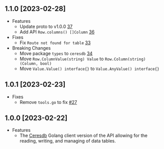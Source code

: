 ## 1.1.0 [2023-02-28]
- Features
  - Update proto to v1.0.0 [37](https://github.com/CeresDB/ceresdb-client-go/pull/37)
  - Add API `Row.columns() []Column` [36](https://github.com/CeresDB/ceresdb-client-go/pull/36)
- Fixes
  - Fix `Route not found for table` [33](https://github.com/CeresDB/ceresdb-client-go/pull/33)
- Breaking Changes
  - Move package `types` to `ceresdb` [34](https://github.com/CeresDB/ceresdb-client-go/pull/34)
  - Move `Row.ColumnValue(string) Value` to `Row.Column(string) (Column, bool)`
  - Move `Value.Value() interface{}` to `Value.AnyValue() interface{}`

## 1.0.1 [2023-02-23]
- Fixes
  - Remove `tools.go` to fix [#27](https://github.com/CeresDB/ceresdb-client-go/pull/27)

## 1.0.0 [2023-02-22]
- Features
    - The [Ceresdb](https://github.com/CeresDB/ceresdb/tree/main) Golang client version of the API allowing for the reading, writing, and managing of data tables.
